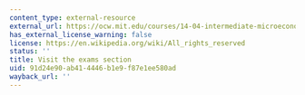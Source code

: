 ```yaml
---
content_type: external-resource
external_url: https://ocw.mit.edu/courses/14-04-intermediate-microeconomic-theory-fall-2020/pages/exams/
has_external_license_warning: false
license: https://en.wikipedia.org/wiki/All_rights_reserved
status: ''
title: Visit the exams section
uid: 91d24e90-ab41-4446-b1e9-f87e1ee580ad
wayback_url: ''
---
```

